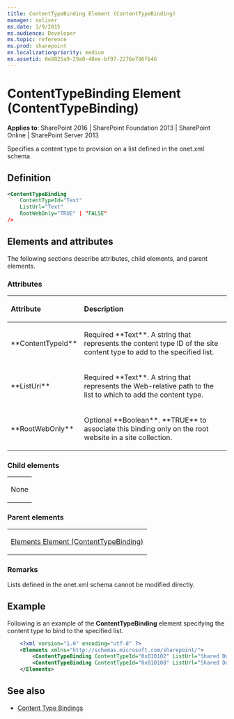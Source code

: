 ```yaml
---
title: ContentTypeBinding Element (ContentTypeBinding)
manager: soliver
ms.date: 3/9/2015
ms.audience: Developer
ms.topic: reference
ms.prod: sharepoint
ms.localizationpriority: medium
ms.assetid: 0e8825a9-29a0-48ee-bf97-2276e786fb46
---
```


# ContentTypeBinding Element (ContentTypeBinding)

**Applies to**: SharePoint 2016 | SharePoint Foundation 2013 | SharePoint Online | SharePoint Server 2013

Specifies a content type to provision on a list defined in the onet.xml schema.

## Definition

```XML
<ContentTypeBinding
    ContentTypeId="Text"
    ListUrl="Text" 
    RootWebOnly="TRUE" | "FALSE"
/>
```

## Elements and attributes

The following sections describe attributes, child elements, and parent elements.

### Attributes

<table>
<colgroup>
<col width="20%" />
<col width="80%" />
</colgroup>
<thead>
<tr class="header">
<th align="left"><p>Attribute</p></th>
<th align="left"><p>Description</p></th>
</tr>
</thead>
<tbody>
<tr class="odd">
<td align="left"><p>**ContentTypeId**</p></td>
<td align="left"><p>Required **Text**. A string that represents the content type ID of the site content type to add to the specified list.</p></td>
</tr>
<tr class="even">
<td align="left"><p>**ListUrl**</p></td>
<td align="left"><p>Required **Text**. A string that represents the Web-relative path to the list to which to add the content type.</p></td>
</tr>
<tr class="odd">
<td align="left"><p>**RootWebOnly**</p></td>
<td align="left"><p>Optional **Boolean**. **TRUE** to associate this binding only on the root website in a site collection.</p></td>
</tr>
</tbody>
</table>

### Child elements

<table>
<colgroup>
<col width="100%" />
</colgroup>
<tbody>
<tr class="odd">
<td align="left"><p>None</p></td>
</tr>
</tbody>
</table>

### Parent elements

<table>
<colgroup>
<col width="100%" />
</colgroup>
<tbody>
<tr class="odd">
<td align="left"><p><span sdata="link"><a href="elements-element-contenttypebinding.md">Elements Element (ContentTypeBinding)</a></span></p></td>
</tr>
</tbody>
</table>

### Remarks

Lists defined in the onet.xml schema cannot be modified directly.

## Example

Following is an example of the **ContentTypeBinding** element specifying the content type to bind to the specified list.

```XML
    <?xml version="1.0" encoding="utf-8" ?> 
    <Elements xmlns="http://schemas.microsoft.com/sharepoint/">
        <ContentTypeBinding ContentTypeId="0x010102" ListUrl="Shared Documents" />
        <ContentTypeBinding ContentTypeId="0x010108" ListUrl="Shared Documents" />
    </Elements>
```

## See also

- [Content Type Bindings](content-type-bindings.md)








